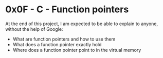 # 0x0F - C - Function pointers

At the end of this project, I am expected to be able to explain to anyone, without the help of Google:
* What are function pointers and how to use them
* What does a function pointer exactly hold
* Where does a function pointer point to in the virtual memory
